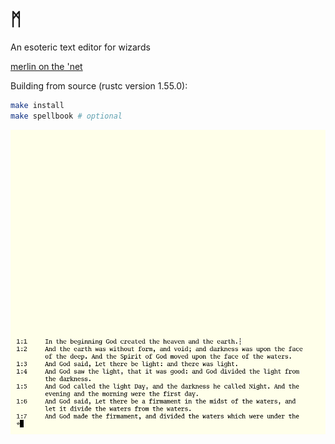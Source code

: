 # ᛗ

An esoteric text editor for wizards

[merlin on the 'net](https://merlinfo.github.io/)

Building from source (rustc version 1.55.0):

```sh
make install
make spellbook # optional
```

![Merlin editing the book of Genesis](images/mini.png "Merlin editing the book of Genesis")

